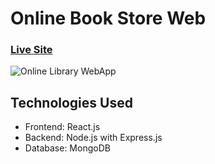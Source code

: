# Online Book Store Web

### [Live Site](https://online-library-webapp.netlify.app/)

![Online Library WebApp](https://res.cloudinary.com/dmfljlyu1/image/upload/v1732213894/bookmanagement_xwgqif.jpg)

## Technologies Used

- Frontend: React.js
- Backend: Node.js with Express.js
- Database: MongoDB
